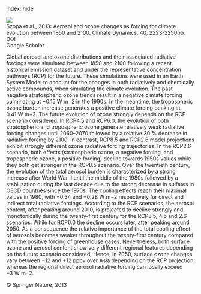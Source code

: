 index: hide

<div class="Citation">
    <div class="Citation-thumb CitationThumb-linked"  data-href="https://doi.org/10.1007/s00382-012-1408-y">
      <img src="https://static.claimspace.cloud/climate-study-static/refs/thumbs/12/Szopa_et_al_2013-thumb.png" />
    </div>

  <div class="Citation-body">
    <div class="Citation-text">Szopa et al., 2013: Aerosol and ozone changes as forcing for climate evolution between 1850 and 2100. <span class="Article-journal">Climate Dynamics, </span><span class="Article-volume">40, </span>2223-2250pp.</div>
    <div class="Citation-links">
      <div class="CitationLink" data-href="https://doi.org/10.1007/s00382-012-1408-y">
        <div class="CitationLink-icon CitationLink-Doi"></div>
        <div class="CitationLink-text">DOI</div>
      </div>
      <div class="CitationLink" data-href="https://scholar.google.com/scholar?q=10.1007/s00382-012-1408-y">
        <div class="CitationLink-icon CitationLink-Scholar"></div>
        <div class="CitationLink-text">Google Scholar</div>
      </div>
    </div>
  </div>
</div>

Global aerosol and ozone distributions and their associated radiative forcings were simulated between 1850 and 2100 following a recent historical emission dataset and under the representative concentration pathways (RCP) for the future. These simulations were used in an Earth System Model to account for the changes in both radiatively and chemically active compounds, when simulating the climate evolution. The past negative stratospheric ozone trends result in a negative climate forcing culminating at −0.15 W m−2 in the 1990s. In the meantime, the tropospheric ozone burden increase generates a positive climate forcing peaking at 0.41 W m−2. The future evolution of ozone strongly depends on the RCP scenario considered. In RCP4.5 and RCP6.0, the evolution of both stratospheric and tropospheric ozone generate relatively weak radiative forcing changes until 2060–2070 followed by a relative 30 % decrease in radiative forcing by 2100. In contrast, RCP8.5 and RCP2.6 model projections exhibit strongly different ozone radiative forcing trajectories. In the RCP2.6 scenario, both effects (stratospheric ozone, a negative forcing, and tropospheric ozone, a positive forcing) decline towards 1950s values while they both get stronger in the RCP8.5 scenario. Over the twentieth century, the evolution of the total aerosol burden is characterized by a strong increase after World War II until the middle of the 1980s followed by a stabilization during the last decade due to the strong decrease in sulfates in OECD countries since the 1970s. The cooling effects reach their maximal values in 1980, with −0.34 and −0.28 W m−2 respectively for direct and indirect total radiative forcings. According to the RCP scenarios, the aerosol content, after peaking around 2010, is projected to decline strongly and monotonically during the twenty-first century for the RCP8.5, 4.5 and 2.6 scenarios. While for RCP6.0 the decline occurs later, after peaking around 2050. As a consequence the relative importance of the total cooling effect of aerosols becomes weaker throughout the twenty-first century compared with the positive forcing of greenhouse gases. Nevertheless, both surface ozone and aerosol content show very different regional features depending on the future scenario considered. Hence, in 2050, surface ozone changes vary between −12 and +12 ppbv over Asia depending on the RCP projection, whereas the regional direct aerosol radiative forcing can locally exceed −3 W m−2.

<div class="Citation-copy">
&copy; Springer Nature, 2013
</div>